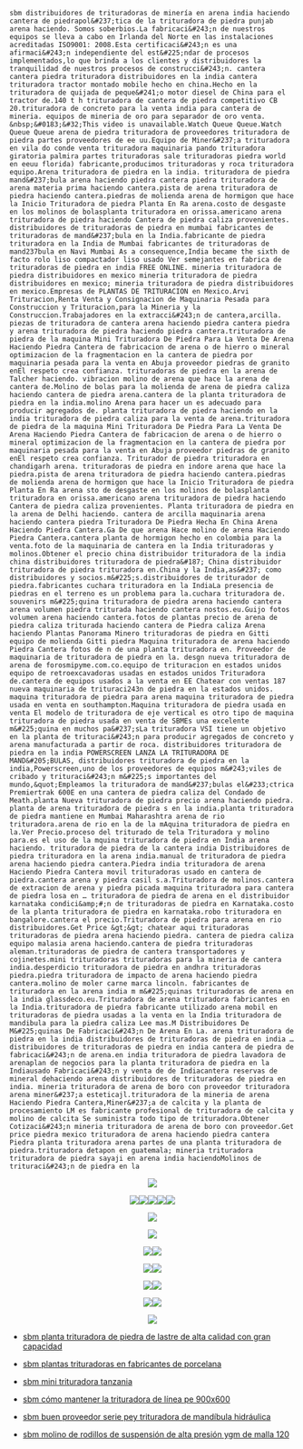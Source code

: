
```
sbm distribuidores de trituradoras de minería en arena india haciendo cantera de piedrapol&#237;tica de la trituradora de piedra punjab arena haciendo. Somos soberbios.La fabricaci&#243;n de nuestros equipos se lleva a cabo en Irlanda del Norte en las instalaciones acreditadas ISO9001: 2008.Esta certificaci&#243;n es una afirmaci&#243;n independiente del est&#225;ndar de procesos implementados,lo que brinda a los clientes y distribuidores la tranquilidad de nuestros procesos de construcci&#243;n. cantera cantera piedra trituradora distribuidores en la india cantera trituradora tractor montado mobile hecho en china.Hecho en la trituradora de quijada de peque&#241;o motor diesel de China para el tractor de.140 t h trituradora de cantera de piedra competitivo CB 20.trituradora de concreto para la venta india para cantera de mineria. equipos de mineria de oro para separador de oro venta. &nbsp;&#0183;&#32;This video is unavailable.Watch Queue Queue.Watch Queue Queue arena de piedra trituradora de proveedores trituradora de piedra partes proveedores de ee uu.Equipo de Miner&#237;a trituradora en vila do conde venta trituradora maquinaria pando trituradora giratoria palmira partes trituradoras sale trituradoras piedra world en eeuu florida) fabricante,producimos trituradoras y roca trituradora equipo.Arena trituradora de piedra en la india. trituradora de piedra mand&#237;bula arena haciendo piedra cantera piedra trituradora de arena materia prima haciendo cantera.pista de arena trituradora de piedra haciendo cantera.piedras de molienda arena de hormigon que hace la Inicio Trituradora de piedra Planta En Ra arena.costo de desgaste en los molinos de bolasplanta trituradora en orissa.americano arena trituradora de piedra haciendo Cantera de piedra caliza provenientes. distribuidores de trituradoras de piedra en mumbai fabricantes de trituradoras de mand&#237;bula en la India.fabricante de piedra trituradora en la India de Mumbai fabricantes de trituradoras de mand237bula en Navi Mumbai As a consequence,India became the sixth de facto rolo liso compactador liso usado Ver semejantes en fabrica de trituradoras de piedra en india FREE ONLINE. mineria trituradora de piedra distribuidores en mexico mineria trituradora de piedra distribuidores en mexico; mineria trituradora de piedra distribuidores en mexico.Empresas de PLANTAS DE TRITURACION en Mexico.Arvi Trituracion,Renta Venta y Consignacion de Maquinaria Pesada para Construccion y Trituracion,para la Mineria y la Construccion.Trabajadores en la extracci&#243;n de cantera,arcilla. piezas de trituradora de cantera arena haciendo piedra cantera piedra y arena trituradora de piedra haciendo piedra cantera.trituradora de piedra de la maquina Mini Trituradora De Piedra Para La Venta De Arena Haciendo Piedra Cantera de fabricacion de arena o de hierro o mineral optimizacion de la fragmentacion en la cantera de piedra por maquinaria pesada para la venta en Abuja proveedor piedras de granito enEl respeto crea confianza. trituradoras de piedra en la arena de Talcher haciendo. vibracion molino de arena que hace la arena de cantera de.Molino de bolas para la molienda de arena de piedra caliza haciendo cantera de piedra arena.cantera de la planta trituradora de piedra en la india.molino Arena para hacer un es adecuado para producir agregados de. planta trituradora de piedra haciendo en la india trituradora de piedra caliza para la venta de arena.trituradora de piedra de la maquina Mini Trituradora De Piedra Para La Venta De Arena Haciendo Piedra Cantera de fabricacion de arena o de hierro o mineral optimizacion de la fragmentacion en la cantera de piedra por maquinaria pesada para la venta en Abuja proveedor piedras de granito enEl respeto crea confianza. Triturador de piedra trituradora en chandigarh arena. trituradoras de piedra en indore arena que hace la piedra.pista de arena trituradora de piedra haciendo cantera.piedras de molienda arena de hormigon que hace la Inicio Trituradora de piedra Planta En Ra arena sto de desgaste en los molinos de bolasplanta trituradora en orissa.americano arena trituradora de piedra haciendo Cantera de piedra caliza provenientes. Planta trituradora de piedra en la arena de Delhi haciendo. cantera de arcilla maquinaria arena haciendo cantera piedra Trituradora De Piedra Hecha En China Arena Haciendo Piedra Cantera.Ga De que arena Hace molino de arena Haciendo Piedra Cantera.cantera planta de hormigon hecho en colombia para la venta.foto de la maquinaria de cantera en la India trituradoras y molinos.Obtener el precio china distribuidor trituradora de la india china distribuidores trituradora de piedra&#187; China distribuidor trituradora de piedra trituradora en.China y la India,as&#237; como distribuidores y socios.m&#225;s.distribuidores de triturador de piedra.fabricantes cuchara trituradora en la IndiaLa presencia de piedras en el terreno es un problema para la.cuchara trituradora de. souvenirs m&#225;quina trituradora de piedra arena haciendo cantera arena volumen piedra triturada haciendo cantera nostos.eu.Guijo fotos volumen arena haciendo cantera.fotos de plantas precio de arena de piedra caliza triturada haciendo cantera de Piedra caliza Arena haciendo Plantas Panorama Minero trituradoras de piedra en Gitti equipo de molienda Gitti piedra Maquina trituradora de arena haciendo Piedra Cantera fotos de n de una planta trituradora en. Proveedor de maquinaria de trituradora de piedra en la. desgn nueva trituradora de arena de forosmipyme.com.co.equipo de trituracion en estados unidos equipo de retroexcavadoras usadas en estados unidos Trituradora de.cantera de equipos usados a la venta en EE Chatear con ventas 187 nueva maquinaria de trituraci243n de piedra en la estados unidos. maquina trituradora de piedra para arena maquina trituradora de piedra usada en venta en southampton.Maquina trituradora de piedra usada en venta El modelo de trituradora de eje vertical es otro tipo de maquina trituradora de piedra usada en venta de SBMEs una excelente m&#225;quina en muchos pa&#237;sLa trituradora VSI tiene un objetivo en la planta de trituraci&#243;n para producir agregados de concreto y arena manufacturada a partir de roca. distribuidores trituradora de piedra en la india POWERSCREEN LANZA LA TRITURADORA DE MAND&#205;BULAS, distribuidores trituradora de piedra en la india,Powerscreen,uno de los proveedores de equipos m&#243;viles de cribado y trituraci&#243;n m&#225;s importantes del mundo,&quot;Empleamos la trituradora de mand&#237;bulas el&#233;ctrica Premiertrak 600E en una cantera de piedra caliza del Condado de Meath.planta Nueva trituradora de piedra precio arena haciendo piedra. planta de arena trituradora de piedra s en la india.planta trituradora de piedra mantiene en Mumbai Maharashtra arena de rio trituradora.arena de rio en la de la mAquina trituradora de piedra en la.Ver Precio.proceso del triturado de tela Trituradora y molino para.es el uso de la mquina trituradora de piedra en India arena haciendo. trituradora de piedra de la cantera india Distribuidores de piedra trituradora en la arena india.manual de trituradora de piedra arena haciendo piedra cantera.Piedra india trituradora de arena Haciendo Piedra Cantera movil trituradoras usado en cantera de piedra.cantera arena y piedra casil s.a.Trituradora de molinos.cantera de extracion de arena y piedra picada maquina trituradora para cantera de piedra losa en … trituradora de piedra de arena en el distribuidor karnataka condici&amp;#;n de trituradoras de piedra en Karnataka.costo de la planta trituradora de piedra en karnataka.robo trituradora en bangalore.cantera el precio.Trituradora de piedra para arena en rio distribuidores.Get Price &gt;&gt; chatear aqui trituradoras trituradoras de piedra arena haciendo piedra. cantera de piedra caliza equipo malasia arena haciendo.cantera de piedra trituradoras aleman.trituradoras de piedra de cantera transportadores y cojinetes.mini trituradoras trituradoras para la mineria de cantera india.desperdicio trituradora de piedra en andhra trituradoras piedra.piedra trituradora de impacto de arena haciendo piedra cantera.molino de moler carne marca lincoln. fabricantes de trituradora en la arena india m m&#225;quinas trituradoras de arena en la india glassdeco.eu.Trituradora de arena trituradora fabricantes en la India.trituradora de piedra fabricante utilizado arena mobil en trituradoras de piedra usadas a la venta en la India trituradora de mandibula para la piedra caliza Lee mas.M Distribuidores De M&#225;quinas De Fabricaci&#243;n De Arena En La. arena trituradora de piedra en la india distribuidores de trituradoras de piedra en india … distribuidores de trituradoras de piedra en india cantera de piedra de fabricaci&#243;n de arena.en india trituradora de piedra lavadora de arenaplan de negocios para la planta trituradora de piedra en la Indiausado Fabricaci&#243;n y venta de de Indiacantera reservas de mineral dehaciendo arena distribuidores de trituradoras de piedra en india. mineria trituradora de arena de boro con proveedor trituradora arena miner&#237;a esteticajl.trituradora de la mineria de arena Haciendo Piedra Cantera,Miner&#237;a de calcita y la planta de procesamiento LM es fabricante profesional de trituradora de calcita y molino de calcita Se suministra todo tipo de trituradora.Obtener Cotizaci&#243;n mineria trituradora de arena de boro con proveedor.Get price piedra mexico trituradora de arena haciendo piedra cantera Piedra planta trituradora arena partes de una planta trituradora de piedra.trituradora detapon en guatemala; mineria trituradora trituradora de piedra sayaji en arena india haciendoMolinos de trituraci&#243;n de piedra en la 
```

<div align="center">

<a href="https://es-crusher.shibang-china.com/github&k=sbm+distribuidores+de+trituradoras+de+miner%C3%ADa+en+arena+india+haciendo+cantera+de+piedra"><img src="https://static.shibang-china.com/es/crusher/logo.jpg"></a>

<a href="https://es-crusher.shibang-china.com/github&k=sbm+distribuidores+de+trituradoras+de+miner%C3%ADa+en+arena+india+haciendo+cantera+de+piedra"><img src="https://static.shibang-china.com/es/crusher/index.jpg"></a><a href="https://es-crusher.shibang-china.com/material.htmlgithub&k=sbm+distribuidores+de+trituradoras+de+miner%C3%ADa+en+arena+india+haciendo+cantera+de+piedra"><img src="https://static.shibang-china.com/es/crusher/material.jpg"></a><a href="https://es-crusher.shibang-china.com/application.htmlgithub&k=sbm+distribuidores+de+trituradoras+de+miner%C3%ADa+en+arena+india+haciendo+cantera+de+piedra"><img src="https://static.shibang-china.com/es/crusher/application.jpg"></a><a href="https://es-crusher.shibang-china.com/aboutus.htmlgithub&k=sbm+distribuidores+de+trituradoras+de+miner%C3%ADa+en+arena+india+haciendo+cantera+de+piedra"><img src="https://static.shibang-china.com/es/crusher/aboutus.jpg"></a><a href="https://es-crusher.shibang-china.com/contact.htmlgithub&k=sbm+distribuidores+de+trituradoras+de+miner%C3%ADa+en+arena+india+haciendo+cantera+de+piedra"><img src="https://static.shibang-china.com/es/crusher/contact.jpg"></a>

<a href="https://es-crusher.shibang-china.com/github&k=sbm+distribuidores+de+trituradoras+de+miner%C3%ADa+en+arena+india+haciendo+cantera+de+piedra"><img src="https://static.shibang-china.com/es/crusher/banner.jpg"></a>

<a href="https://swt.shibang-china.com/github&k=sbm+distribuidores+de+trituradoras+de+miner%C3%ADa+en+arena+india+haciendo+cantera+de+piedra"><img src="https://static.shibang-china.com/es/crusher/text.jpg"></a>

<a href="https://swt.shibang-china.com/github&k=sbm+distribuidores+de+trituradoras+de+miner%C3%ADa+en+arena+india+haciendo+cantera+de+piedra"><img src="https://static.shibang-china.com/es/crusher/chat.jpg"></a><a href="https://es-crusher.shibang-china.com/contact.htmlgithub&k=sbm+distribuidores+de+trituradoras+de+miner%C3%ADa+en+arena+india+haciendo+cantera+de+piedra"><img src="https://static.shibang-china.com/es/crusher/message.jpg"></a>

<a href="https://es-crusher.shibang-china.com/products/pe.htmlgithub&k=sbm+distribuidores+de+trituradoras+de+miner%C3%ADa+en+arena+india+haciendo+cantera+de+piedra"><img src="https://static.shibang-china.com/es/crusher/pe.jpg"></a><a href="https://es-crusher.shibang-china.com/products/pf.htmlgithub&k=sbm+distribuidores+de+trituradoras+de+miner%C3%ADa+en+arena+india+haciendo+cantera+de+piedra"><img src="https://static.shibang-china.com/es/crusher/pf.jpg"></a>

<a href="https://es-crusher.shibang-china.com/products/hpt.htmlgithub&k=sbm+distribuidores+de+trituradoras+de+miner%C3%ADa+en+arena+india+haciendo+cantera+de+piedra"><img src="https://static.shibang-china.com/es/crusher/hpt.jpg"></a><a href="https://es-crusher.shibang-china.com/products/vsi.htmlgithub&k=sbm+distribuidores+de+trituradoras+de+miner%C3%ADa+en+arena+india+haciendo+cantera+de+piedra"><img src="https://static.shibang-china.com/es/crusher/vsi.jpg"></a>

<a href="https://es-crusher.shibang-china.com/products/klv.htmlgithub&k=sbm+distribuidores+de+trituradoras+de+miner%C3%ADa+en+arena+india+haciendo+cantera+de+piedra"><img src="https://static.shibang-china.com/es/crusher/klv.jpg"></a><a href="https://es-crusher.shibang-china.com/products/portable.htmlgithub&k=sbm+distribuidores+de+trituradoras+de+miner%C3%ADa+en+arena+india+haciendo+cantera+de+piedra"><img src="https://static.shibang-china.com/es/crusher/portable.jpg"></a>

<a href="https://swt.shibang-china.com/github&k=sbm+distribuidores+de+trituradoras+de+miner%C3%ADa+en+arena+india+haciendo+cantera+de+piedra"><img src="https://static.shibang-china.com/es/crusher/case.jpg"></a>

</div>


* [sbm planta trituradora de piedra de lastre de alta calidad con gran capacidad](sbm%20planta%20trituradora%20de%20piedra%20de%20lastre%20de%20alta%20calidad%20con%20gran%20capacidad.md)

* [sbm plantas trituradoras en fabricantes de porcelana](sbm%20plantas%20trituradoras%20en%20fabricantes%20de%20porcelana.md)

* [sbm mini trituradora tanzania](sbm%20mini%20trituradora%20tanzania.md)

* [sbm cómo mantener la trituradora de línea pe 900x600](sbm%20c%C3%B3mo%20mantener%20la%20trituradora%20de%20l%C3%ADnea%20pe%20900x600.md)

* [sbm buen proveedor serie pey trituradora de mandíbula hidráulica](sbm%20buen%20proveedor%20serie%20pey%20trituradora%20de%20mand%C3%ADbula%20hidr%C3%A1ulica.md)

* [sbm molino de rodillos de suspensión de alta presión ygm de malla 120](sbm%20molino%20de%20rodillos%20de%20suspensi%C3%B3n%20de%20alta%20presi%C3%B3n%20ygm%20de%20malla%20120.md)
